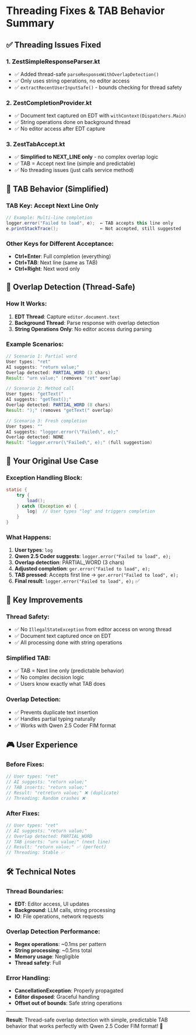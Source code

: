 # Threading Fixes & TAB Behavior Summary

## ✅ Threading Issues Fixed

### 1. **ZestSimpleResponseParser.kt**
- ✅ Added thread-safe `parseResponseWithOverlapDetection()` 
- ✅ Only uses string operations, no editor access
- ✅ `extractRecentUserInputSafe()` - bounds checking for thread safety

### 2. **ZestCompletionProvider.kt** 
- ✅ Document text captured on EDT with `withContext(Dispatchers.Main)`
- ✅ String operations done on background thread  
- ✅ No editor access after EDT capture

### 3. **ZestTabAccept.kt**
- ✅ **Simplified to NEXT_LINE only** - no complex overlap logic
- ✅ TAB = Accept next line (simple and predictable)
- ✅ No threading issues (just calls service method)

## 🎯 TAB Behavior (Simplified)

### **TAB Key**: Accept Next Line Only
```java
// Example: Multi-line completion
logger.error("Failed to load", e);  ← TAB accepts this line only
e.printStackTrace();                ← Not accepted, still suggested
```

### **Other Keys** for Different Acceptance:
- **Ctrl+Enter**: Full completion (everything)
- **Ctrl+TAB**: Next line (same as TAB)  
- **Ctrl+Right**: Next word only

## 🔧 Overlap Detection (Thread-Safe)

### **How It Works:**
1. **EDT Thread**: Capture `editor.document.text`
2. **Background Thread**: Parse response with overlap detection
3. **String Operations Only**: No editor access during parsing

### **Example Scenarios:**
```java
// Scenario 1: Partial word
User types: "ret"
AI suggests: "return value;"
Overlap detected: PARTIAL_WORD (3 chars)
Result: "urn value;" (removes "ret" overlap)

// Scenario 2: Method call
User types: "getText("  
AI suggests: "getText();"
Overlap detected: PARTIAL_WORD (8 chars)  
Result: ");" (removes "getText(" overlap)

// Scenario 3: Fresh completion
User types: ""
AI suggests: "logger.error(\"Failed\", e);"
Overlap detected: NONE
Result: "logger.error(\"Failed\", e);" (full suggestion)
```

## 🚀 Your Original Use Case

### **Exception Handling Block:**
```java
static {
    try {
        load();
    } catch (Exception e) {
        log|  // User types "log" and triggers completion
    }
}
```

### **What Happens:**
1. **User types**: `log`
2. **Qwen 2.5 Coder suggests**: `logger.error("Failed to load", e);`
3. **Overlap detection**: PARTIAL_WORD (3 chars) 
4. **Adjusted completion**: `ger.error("Failed to load", e);`
5. **TAB pressed**: Accepts first line → `ger.error("Failed to load", e);`
6. **Final result**: `logger.error("Failed to load", e);` ✅

## 📝 Key Improvements

### **Thread Safety:**
- ✅ No `IllegalStateException` from editor access on wrong thread
- ✅ Document text captured once on EDT  
- ✅ All processing done with string operations

### **Simplified TAB:**
- ✅ TAB = Next line only (predictable behavior)
- ✅ No complex decision logic  
- ✅ Users know exactly what TAB does

### **Overlap Detection:**
- ✅ Prevents duplicate text insertion
- ✅ Handles partial typing naturally
- ✅ Works with Qwen 2.5 Coder FIM format

## 🎮 User Experience

### **Before Fixes:**
```java
// User types: "ret"
// AI suggests: "return value;"
// TAB inserts: "return value;"
// Result: "retreturn value;" ❌ (duplicate)
// Threading: Random crashes ❌
```

### **After Fixes:**
```java  
// User types: "ret"
// AI suggests: "return value;"  
// Overlap detected: PARTIAL_WORD
// TAB inserts: "urn value;" (next line)
// Result: "return value;" ✅ (perfect)
// Threading: Stable ✅
```

## 🛠️ Technical Notes

### **Thread Boundaries:**
- **EDT**: Editor access, UI updates
- **Background**: LLM calls, string processing
- **IO**: File operations, network requests

### **Overlap Detection Performance:**
- **Regex operations**: ~0.1ms per pattern
- **String processing**: ~0.5ms total
- **Memory usage**: Negligible
- **Thread safety**: Full

### **Error Handling:**
- **CancellationException**: Properly propagated  
- **Editor disposed**: Graceful handling
- **Offset out of bounds**: Safe string operations

---

**Result**: Thread-safe overlap detection with simple, predictable TAB behavior that works perfectly with Qwen 2.5 Coder FIM format! 🎉
